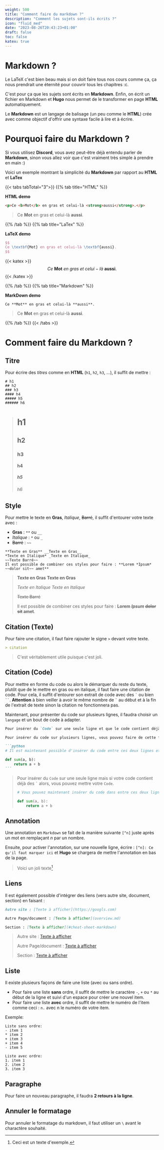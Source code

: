 ```yaml
---
weight: 500
title: "Comment faire du markdown ?"
description: "Comment les sujets sont-ils écrits ?"
icon: "fluid_med"
date: "2023-08-26T20:43:23+01:00"
draft: false
toc: false
katex: true
---
```


# Markdown ?

Le LaTeX c'est bien beau mais si on doit faire tous nos cours comme ça, ça nous prendrait une éternité pour couvrir tous les chapitres :c.

C'est pour ça que les sujets sont écrits en **Markdown**.
Enfin, on écrit un fichier en Markdown et **Hugo** nous permet de le transformer en page **HTML** automatiquement.

Le **Markdown** est un langage de balisage (un peu comme le **HTML**) crée avec comme objectif d'offrir une syntaxe facile à lire et à écrire. 

# Pourquoi faire du Markdown ?

Si vous utilisez **Discord**, vous avez peut-être déjà entendu parler de **Markdown**, sinon vous allez voir que c'est vraiment très simple à prendre en main :)

Voici un exemple montrant la simplicité du **Markdown** par rapport au **HTML** et **LaTex**

{{< tabs tabTotal="3">}}
{{% tab title="HTML" %}}

**HTML demo**

```html
<p>Ce <b>Mot</b> en gras et celui-là <strong>aussi</strong>.</p>
```

> <p>Ce <b>Mot</b> en gras et celui-là <strong>aussi</strong>.</p>

{{% /tab %}}
{{% tab title="LaTex" %}}

**LaTeX demo**

```latex
$$
Ce \textbf{Mot} en gras et celui-là \textbf{aussi}.
$$
```

{{< katex >}}
$$
Ce\ \textbf{Mot}\ en\ gras\ et\ celui-là\ \textbf{aussi}.
$$
{{< /katex >}}

{{% /tab %}}
{{% tab title="Markdown" %}}

**MarkDown demo**

```
Ce **Mot** en gras et celui-là **aussi**.
```

> Ce **Mot** en gras et celui-là **aussi**.

{{% /tab %}}
{{< /tabs >}}

# Comment faire du Markdown ?

## Titre

Pour écrire des *titres* comme en **HTML** (`h1`, `h2`, `h3`, ...), il suffit de mettre :


```
# h1
## h2
### h3
#### h4
##### h5
###### h6
```

> # h1
> ## h2
> ### h3
> #### h4
> ##### h5
> ###### h6

## Style

Pour mettre le texte en **Gras**, *Italique*, ~~Barré~~, il suffit d'entourer votre texte avec :
- **Gras** : `**` ou `__`
- *Italique* : `*` ou `_`
- ~~Barré~~ : `~~`

```
**Texte en Gras** __Texte en Gras__
*Texte en Italique* _Texte en Italique_
~~Texte Barré~~
Il est possible de combiner ces styles pour faire : **Lorem *Ipsum* ~~dolor sit~~ amet**
```

> **Texte en Gras** __Texte en Gras__
> 
> *Texte en Italique* _Texte en Italique_
> 
> ~~Texte Barré~~
> 
> Il est possible de combiner ces styles pour faire : **Lorem *Ipsum* ~~dolor sit~~ amet**. 

## Citation (Texte)

Pour faire une citation, il faut faire rajouter le signe `>` devant votre texte.

```md
> citation
```

> C'est véritablement utile puisque c'est joli.



## Citation (Code)

Pour mettre en forme du code ou alors le démarquer du reste du texte,
plutôt que de le mettre en gras ou en italique, il faut faire une citation de code.
Pour cela, il suffit d'entourer son extrait de code avec des `` ` `` ou bien ``` `` ```. **Attention** à bien veiller à avoir le même nombre de `` ` `` au début et à la fin de l'extrait de texte sinon la citation ne fonctionnera pas.

Maintenant, pour présenter du code sur plusieurs lignes, il faudra choisir un `langage` et un bout de code à adapter.

````md
Pour insérer du `Code` sur une seule ligne et que le code contient déjà des ` alors, vous pouvez mettre votre ``Code``.

Pour insérer du code sur plusieurs lignes, vous pouvez faire de cette façon.

```python
# Il est maintenant possible d'insérer du code entre ces deux lignes et si un langage est précisé, alors, il y aura une jolie syntaxe :).

def sum(a, b):
    return a + b
```

````

> Pour insérer du `Code` sur une seule ligne mais si votre code contient déjà des `` ` `` alors, vous pouvez mettre votre ``Code``.
> 
> ```python
> # Vous pouvez maintenant insérer du code dans entre ces deux lignes et si vous avez précisé le langage alors, il y aura une jolie syntaxe :).
> 
> def sum(a, b):
>     return a + b
> ```

## Annotation

Une annotation en `Markdown` se fait de la manière suivante `[^n]` juste après un mot en remplaçant *n* par un nombre.

Ensuite, pour activer l'annotation, sur une nouvelle ligne, écrire : `[^n]: Ce qu'il faut marquer ici` et **Hugo** se chargera de mettre l'annotation en bas de la page.

> Voici un joli texte[^1]
[^1]: Ceci est un texte d'exemple.


## Liens

Il est également possible d'intégrer des liens (vers autre site, document, section) en faisant :

```markdown
Autre site : [Texte à afficher](https://googls.com)

Autre Page/document : [Texte à afficher](overview.md)

Section : [Texte à afficher](#cheat-sheet-markdown)
```

> Autre site : [Texte à afficher](https://googls.com)
> 
> Autre Page/document : [Texte à afficher](overview.md)
> 
> Section : [Texte à afficher](#cheat-sheet-markdown)

## Liste

Il existe plusieurs façons de faire une liste (avec ou sans ordre).
- Pour faire une liste **sans** ordre, il suffit de mettre le caractère `-`, `+` ou `*` au début de la ligne et suivi d'un espace pour créer une nouvel item.
- Pour faire une liste **avec** ordre, il suffit de mettre le numéro de l'item comme ceci : `n.` avec n le numéro de votre item. 

Exemple:
```
Liste sans ordre:
- item 1
* item 2
+ item 3
+ item 4
- item 5

Liste avec ordre:
1. item 1
2. item 2
3. item 3
```

## Paragraphe
Pour faire un nouveau paragraphe, il faudra **2 retours à la ligne**.

## Annuler le formatage
Pour annuler le formatage du markdown, il faut utiliser un `\` avant le charactère souhaité.
